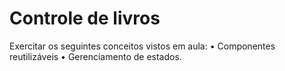 # Controle de livros
Exercitar os seguintes conceitos vistos em aula:
    • Componentes reutilizáveis
    • Gerenciamento de estados.





